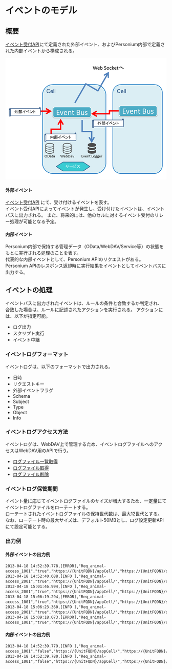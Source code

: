 # イベントのモデル
## 概要
[イベント受付API](278_Event_Reception.md)にて定義された外部イベント、およびPersonium内部で定義された内部イベントから構成される。

![イベントモデル](image/eventmodel.png "イベントモデル")


#### 外部イベント
[イベント受付API](278_Event_Reception.md) にて、受け付けるイベントを表す。  
イベント受付APIによってイベントが発生し、受け付けたイベントは、イベントバスに出力される。
また、将来的には、他のセルに対するイベント受付のリレー処理が可能となる予定。  
#### 内部イベント
Personium内部で保持する管理データ（OData/WebDAV/Service等）の状態をもとに実行される処理のことを表す。  
代表的な内部イベントとして、Personium APIのリクエストがある。  
Personium APIのレスポンス返却時に実行結果をイベントとしてイベントバスに出力する。

## イベントの処理
イベントバスに出力されたイベントは、ルールの条件と合致するか判定され、合致した場合は、ルールに記述されたアクションを実行される。
アクションには、以下が指定可能。
* ログ出力
* スクリプト実行
* イベント中継

### イベントログフォーマット
イベントログは、以下のフォーマットで出力される。
* 日時
* リクエストキー
* 外部イベントフラグ
* Schema
* Subject
* Type
* Object
* Info

### イベントログアクセス方法
イベントログは、WebDAV上で管理するため、イベントログファイルへのアクセスはWebDAV用のAPIで行う。
* [ログファイル一覧取得](284_Retrieve_Log_File_list.md)
* [ログファイル取得](285_Retrieve_Log_File.md)
* [ログファイル削除](286_Delete_Log_File.md)

### イベントログ保管期間
イベント量に応じてイベントログファイルのサイズが増大するため、一定量にてイベントログファイルをローテートする。  
ローテートされたイベントログファイルの保持世代数は、最大12世代とする。  
なお、ローテート時の最大サイズは、デフォルト50MBとし、ログ設定更新APIにて設定可能とする。
### 出力例
#### 外部イベントの出力例
```
2013-04-18 14:52:39.778,[ERROR],"Req_animal-access_1001","true","https://{UnitFQDN}/appCell/","https://{UnitFQDN}/servicemanager/#admin","actionData","/svc/token_keeper","resultData"
2013-04-18 14:52:40.688,[INFO ],"Req_animal-access_2001","true","https://{UnitFQDN}/appCell/","https://{UnitFQDN}/servicemanager/#admin","action","/svc/token_keeper","result"
2013-04-18 15:01:46.994,[INFO ],"Req_animal-access_2001","true","https://{UnitFQDN}/appCell/","https://{UnitFQDN}/servicemanager/#admin","action","/svc/token_keeper","result"
2013-04-18 15:06:19.294,[ERROR],"Req_animal-access_1001","true","https://{UnitFQDN}/appCell/","https://{UnitFQDN}/servicemanager/#admin","actionData","/svc/token_keeper","resultData"
2013-04-18 15:06:23.360,[INFO ],"Req_animal-access_2001","true","https://{UnitFQDN}/appCell/","https://{UnitFQDN}/servicemanager/#admin","action","/svc/token_keeper","result"
2013-04-18 15:09:18.073,[ERROR],"Req_animal-access_1001","true","https://{UnitFQDN}/appCell/","https://{UnitFQDN}/servicemanager/#admin","actionData","/svc/token_keeper","resultData"
```
#### 内部イベントの出力例
```
2013-04-18 14:52:39.779,[INFO ],"Req_animal-access_1001","false","https://{UnitFQDN}/appCell/","https://{UnitFQDN}/appCell/#staff","odata.update","https://{UnitFQDN}/homeClinic/box/col/put_blog","204"
2013-04-18 14:52:39.780,[INFO ],"Req_animal-access_1001","false","https://{UnitFQDN}/appCell/","https://{UnitFQDN}/appCell/#staff","odata.get","https://{UnitFQDN}/homeClinic/box/col/blog_20130418","200"
```
